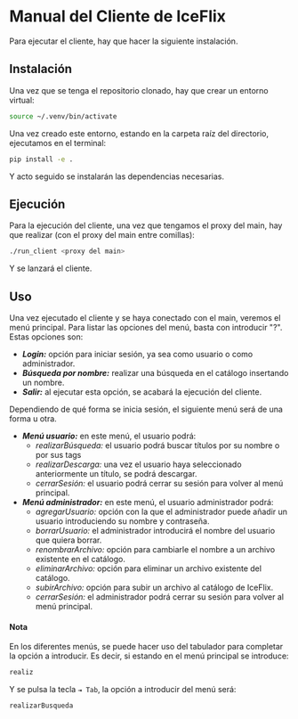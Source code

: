 # Manual del Cliente de IceFlix

Para ejecutar el cliente, hay que hacer la siguiente instalación.

## Instalación

Una vez que se tenga el repositorio clonado, hay que crear un entorno virtual:
```bash
source ~/.venv/bin/activate
```
Una vez creado este entorno, estando en la carpeta raíz del directorio, ejecutamos en el terminal:

```bash
pip install -e .
```
Y acto seguido se instalarán las dependencias necesarias.

## Ejecución
Para la ejecución del cliente, una vez que tengamos el proxy del main, hay que realizar (con el proxy del main entre comillas):
```bash
./run_client <proxy del main>
```
Y se lanzará el cliente.
## Uso
Una vez ejecutado el cliente y se haya conectado con el main, veremos el menú principal. Para listar las opciones del menú, basta con introducir "?". Estas opciones son:

* ***Login:*** opción para iniciar sesión, ya sea como usuario o como administrador. 
* ***Búsqueda por nombre:*** realizar una búsqueda en el catálogo insertando un nombre.
* ***Salir:*** al ejecutar esta opción, se acabará la ejecución del cliente.

Dependiendo de qué forma se inicia sesión, el siguiente menú será de una forma u otra.
* ***Menú usuario:*** en este menú, el usuario podrá:
    * *realizarBúsqueda:* el usuario podrá buscar títulos por su nombre o por sus tags
    * *realizarDescarga:* una vez el usuario haya seleccionado anteriormente un título, se podrá descargar.
    * *cerrarSesión:* el usuario podrá cerrar su sesión para volver al menú principal.
* ***Menú administrador:*** en este menú, el usuario administrador podrá:
    * *agregarUsuario:* opción con la que el administrador puede añadir un usuario introduciendo su nombre y contraseña.
    * *borrarUsuario:* el administrador introducirá el nombre del usuario que quiera borrar.
    * *renombrarArchivo:* opción para cambiarle el nombre a un archivo existente en el catálogo.
    * *eliminarArchivo:* opción para eliminar un archivo existente del catálogo.
    * *subirArchivo:* opción para subir un archivo al catálogo de IceFlix.
    * *cerrarSesión:* el administrador podrá cerrar su sesión para volver al menú principal.

#### Nota
En los diferentes menús, se puede hacer uso del tabulador para completar la opción a introducir. Es decir, si estando en el menú principal se introduce:
```bash
realiz
```
Y se pulsa la tecla ``⇥ Tab``, la opción a introducir del menú será:
```bash
realizarBusqueda
```
